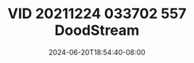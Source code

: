--- 
title: "VID 20211224 033702 557  DoodStream"
description: "   video bokep VID 20211224 033702 557  DoodStream dood video full new"
date: 2024-06-20T18:54:40-08:00
file_code: "m81axtguared"
draft: false
cover: "n1ubusdwr22n8px3.jpg"
tags: ["VID", "DoodStream", "bokep-indo", "bokep-viral", "bokep-ig"]
length: 97
fld_id: "1483162"
foldername: "Aruna id telegram"
categories: ["Aruna id telegram"]
views: 0
---